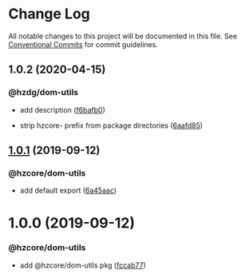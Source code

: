 # Change Log

All notable changes to this project will be documented in this file.
See [Conventional Commits](https://conventionalcommits.org) for commit guidelines.

## 1.0.2 (2020-04-15)


### @hzdg/dom-utils

* add description ([f6bafb0](https://github.com/hzdg/hz-core/commit/f6bafb0))

* strip hzcore- prefix from package directories ([6aafd85](https://github.com/hzdg/hz-core/commit/6aafd85))


## [1.0.1](https://github.com/hzdg/hz-core/compare/@hzcore/dom-utils@1.0.0...@hzcore/dom-utils@1.0.1) (2019-09-12)


### @hzcore/dom-utils

* add default export ([6a45aac](https://github.com/hzdg/hz-core/commit/6a45aac))


# 1.0.0 (2019-09-12)


### @hzcore/dom-utils

* add @hzcore/dom-utils pkg ([fccab77](https://github.com/hzdg/hz-core/commit/fccab77))
